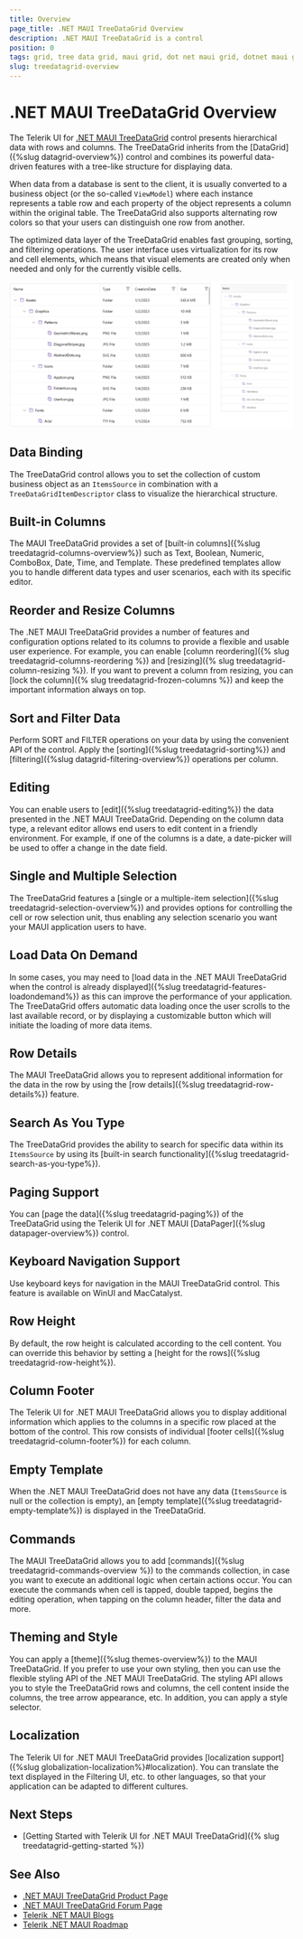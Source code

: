 ```yaml
---
title: Overview
page_title: .NET MAUI TreeDataGrid Overview
description: .NET MAUI TreeDataGrid is a control
position: 0
tags: grid, tree data grid, maui grid, dot net maui grid, dotnet maui grid
slug: treedatagrid-overview
---
```


# .NET MAUI TreeDataGrid Overview

The Telerik UI for [.NET MAUI TreeDataGrid](https://www.telerik.com/maui-ui/treedatagrid) control presents hierarchical data with rows and columns. The TreeDataGrid inherits from the [DataGrid]({%slug datagrid-overview%}) control and combines its powerful data-driven features with a tree-like structure for displaying data. 

When data from a database is sent to the client, it is usually converted to a business object (or the so-called `ViewModel`) where each instance represents a table row and each property of the object represents a column within the original table. The TreeDataGrid also supports alternating row colors so that your users can distinguish one row from another.

The optimized data layer of the TreeDataGrid enables fast grouping, sorting, and filtering operations. The user interface uses virtualization for its row and cell elements, which means that visual elements are created only when needed and only for the currently visible cells.

![Telerik .NET MAUI Tree Data Grid on all platforms](images/treedatagrid-overview.png)

## Data Binding

The TreeDataGrid control allows you to set the collection of custom business object as an `ItemsSource` in combination with a `TreeDataGridItemDescriptor` class to visualize the hierarchical structure.

## Built-in Columns

The MAUI TreeDataGrid provides a set of [built-in columns]({%slug treedatagrid-columns-overview%}) such as Text, Boolean, Numeric, ComboBox, Date, Time, and Template. These predefined templates allow you to handle different data types and user scenarios, each with its specific editor.

## Reorder and Resize Columns

The .NET MAUI TreeDataGrid provides a number of features and configuration options related to its columns to provide a flexible and usable user experience. For example, you can enable [column reordering]({% slug treedatagrid-columns-reordering %}) and [resizing]({% slug treedatagrid-column-resizing %}). If you want to prevent a column from resizing, you can [lock the column]({% slug treedatagrid-frozen-columns %}) and keep the important information always on top.

## Sort and Filter Data

Perform SORT and FILTER operations on your data by using the convenient API of the control. Apply the [sorting]({%slug treedatagrid-sorting%}) and [filtering]({%slug datagrid-filtering-overview%}) operations per column.

## Editing

You can enable users to [edit]({%slug treedatagrid-editing%}) the data presented in the .NET MAUI TreeDataGrid. Depending on the column data type, a relevant editor allows end users to edit content in a friendly environment. For example, if one of the columns is a date, a date-picker will be used to offer a change in the date field.

## Single and Multiple Selection

The TreeDataGrid features a [single or a multiple-item selection]({%slug treedatagrid-selection-overview%}) and provides options for controlling the cell or row selection unit, thus enabling any selection scenario you want your MAUI application users to have.

## Load Data On Demand

In some cases, you may need to [load data in the .NET MAUI TreeDataGrid when the control is already displayed]({%slug treedatagrid-features-loadondemand%}) as this can improve the performance of your application. The TreeDataGrid offers automatic data loading once the user scrolls to the last available record, or by displaying a customizable button which will initiate the loading of more data items.

## Row Details

The MAUI TreeDataGrid allows you to represent additional information for the data in the row by using the [row details]({%slug treedatagrid-row-details%}) feature.

## Search As You Type

The TreeDataGrid provides the ability to search for specific data within its `ItemsSource` by using its [built-in search functionality]({%slug treedatagrid-search-as-you-type%}).

## Paging Support

You can [page the data]({%slug treedatagrid-paging%}) of the TreeDataGrid using the Telerik UI for .NET MAUI [DataPager]({%slug datapager-overview%}) control.

## Keyboard Navigation Support

Use keyboard keys for navigation in the MAUI TreeDataGrid control. This feature is available on WinUI and MacCatalyst.

## Row Height

By default, the row height is calculated according to the cell content. You can override this behavior by setting a [height for the rows]({%slug treedatagrid-row-height%}). 

## Column Footer

The Telerik UI for .NET MAUI TreeDataGrid allows you to display additional information which applies to the columns in a specific row placed at the bottom of the control. This row consists of individual [footer cells]({%slug treedatagrid-column-footer%}) for each column.

## Empty Template

When the .NET MAUI TreeDataGrid does not have any data (`ItemsSource` is null or the collection is empty), an [empty template]({%slug treedatagrid-empty-template%}) is displayed in the TreeDataGrid.

## Commands

The MAUI TreeDataGrid allows you to add [commands]({%slug treedatagrid-commands-overview %}) to the commands collection, in case you want to execute an additional logic when certain actions occur. You can execute the commands when cell is tapped, double tapped, begins the editing operation, when tapping on the column header, filter the data and more. 

## Theming and Style

You can apply a [theme]({%slug themes-overview%}) to the MAUI TreeDataGrid. If you prefer to use your own styling, then you can use the flexible styling API of the .NET MAUI TreeDataGrid. The styling API allows you to style the TreeDataGrid rows and columns, the cell content inside the columns, the tree arrow appearance, etc.
In addition, you can apply a style selector.

## Localization

The Telerik UI for .NET MAUI TreeDataGrid provides [localization support]({%slug globalization-localization%}#localization). You can translate the text displayed in the Filtering UI, etc. to other languages, so that your application can be adapted to different cultures.

## Next Steps

- [Getting Started with Telerik UI for .NET MAUI TreeDataGrid]({% slug treedatagrid-getting-started %})

## See Also

- [.NET MAUI TreeDataGrid Product Page](https://www.telerik.com/maui-ui/treedatagrid)
- [.NET MAUI TreeDataGrid Forum Page](https://www.telerik.com/forums/maui?tagId=1801)
- [Telerik .NET MAUI Blogs](https://www.telerik.com/blogs/mobile-net-maui)
- [Telerik .NET MAUI Roadmap](https://www.telerik.com/support/whats-new/maui-ui/roadmap)
